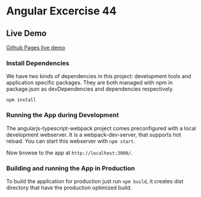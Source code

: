 # Angular Excercise 44

## Live Demo
[Github Pages live demo](https://marketto.github.io/angular-excercise-44/index.html)

### Install Dependencies

We have two kinds of dependencies in this project: development tools and application specific packages. They are both managed with npm in package.json as devDependencies and dependencies respectively.

```
npm install
```

### Running the App during Development

The angularjs-typescript-webpack project comes preconfigured with a local development webserver. It is a webpack-dev-server, that supports hot reload.  You can start this webserver with `npm start`.

Now browse to the app at `http://localhost:3000/`.

### Building and running the App in Production

To build the application for production just run `npm build`, it creates dist directory that have the production optimized build.
